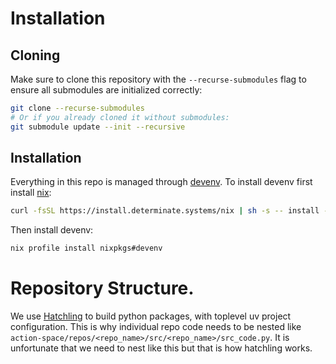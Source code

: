 # Installation

## Cloning
Make sure to clone this repository with the `--recurse-submodules` flag to ensure all submodules are initialized correctly:
```bash
git clone --recurse-submodules
# Or if you already cloned it without submodules:
git submodule update --init --recursive
```

## Installation
Everything in this repo is managed through [devenv](https://devenv.sh/getting-started/).
To install devenv first install [nix](https://github.com/DeterminateSystems/nix-installer):
```bash
curl -fsSL https://install.determinate.systems/nix | sh -s -- install --determinate
```
Then install devenv:
```bash
nix profile install nixpkgs#devenv
```




# Repository Structure. 
We use [Hatchling](https://hatch.pypa.io/latest/) to build python packages, with toplevel uv project configuration. This is why individual repo code needs to be nested like `action-space/repos/<repo_name>/src/<repo_name>/src_code.py`. It is unfortunate that we need to nest like this but that is how hatchling works.